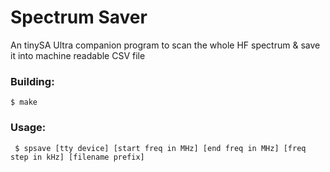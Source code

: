 # Spectrum Saver

An tinySA Ultra companion program to scan the whole HF spectrum & save it into machine readable CSV file

### Building:

```shell
$ make
```

### Usage:

```shell
 $ spsave [tty device] [start freq in MHz] [end freq in MHz] [freq step in kHz] [filename prefix]
```
